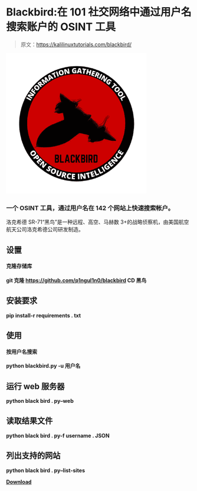 # Blackbird:在 101 社交网络中通过用户名搜索账户的 OSINT 工具

> 原文：<https://kalilinuxtutorials.com/blackbird/>

[![](img/095e7c15106bde72c98e673b0ccf8c49.png)](https://blogger.googleusercontent.com/img/b/R29vZ2xl/AVvXsEg1F26sUqLccLo3-wGwD2_HiWuXU5994tA7mgppG4-BERHuqbABn8MWoo40yy00WlYGsXK2NFVB_K3XDnEpeVmqcJSjGQQCA4fiB1WlcDTzy0mtt6G8XQbOnfwHvw8-kPh3_NHPgitoYpKRlfW4DT1E8iTOaRjWZgO-fZYz9Nd1JDLb_PEwP-ubhc95/s380/20%20(3).png)

### 一个 OSINT 工具，通过用户名在 142 个网站上快速搜索帐户。

洛克希德 SR-71“黑鸟”是一种远程、高空、马赫数 3+的战略侦察机，由美国航空航天公司洛克希德公司研发制造。

## 设置

#### 克隆存储库

**git 克隆 https://github.com/p1ngul1n0/blackbird
CD 黑鸟**

## 安装要求

**pip install-r requirements . txt**

## 使用

#### 按用户名搜索

**python blackbird.py -u 用户名**

## 运行 web 服务器

**python black bird . py–web**

## 读取结果文件

**python black bird . py-f username . JSON**

## 列出支持的网站

**python black bird . py–list-sites**

[**Download**](https://github.com/p1ngul1n0/blackbird)